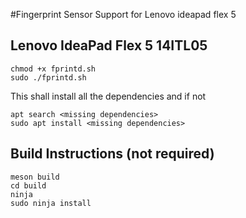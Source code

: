#Fingerprint Sensor Support for Lenovo ideapad flex 5 

## Lenovo IdeaPad Flex 5 14ITL05

```
chmod +x fprintd.sh
sudo ./fprintd.sh
```

This shall install all the dependencies and if not 
```
apt search <missing dependencies>
sudo apt install <missing dependencies>
```

## Build Instructions (not required)
```
meson build
cd build
ninja
sudo ninja install
```
